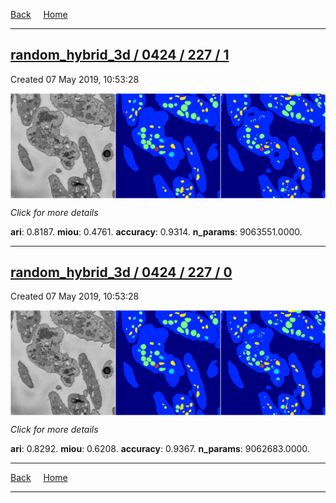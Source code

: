 
[Back](..)&nbsp;&nbsp;&nbsp;&nbsp;&nbsp;[Home](https://leapmanlab.github.io/snapshots)

---

<div class="summary"><a href="1"><h2>random_hybrid_3d / 0424 / 227 / 1</h2></a><p>Created 07 May 2019, 10:53:28
</p><a href="1"><img src="1/media/summary.png" align="center"></a><p>
<i>Click for more details</i>
</p></div>

**ari**: 0.8187. **miou**: 0.4761. **accuracy**: 0.9314. **n_params**: 9063551.0000. 

---

<div class="summary"><a href="0"><h2>random_hybrid_3d / 0424 / 227 / 0</h2></a><p>Created 07 May 2019, 10:53:28
</p><a href="0"><img src="0/media/summary.png" align="center"></a><p>
<i>Click for more details</i>
</p></div>

**ari**: 0.8292. **miou**: 0.6208. **accuracy**: 0.9367. **n_params**: 9062683.0000. 

---

[Back](..)&nbsp;&nbsp;&nbsp;&nbsp;&nbsp;[Home](https://leapmanlab.github.io/snapshots)

---